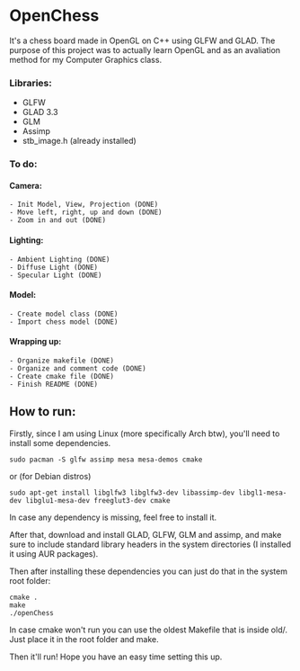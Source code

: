 # OpenChess 

It's a chess board made in OpenGL on C++ using GLFW and GLAD.
The purpose of this project was to actually learn OpenGL and as an avaliation method for my Computer Graphics class.

### Libraries:

- GLFW
- GLAD 3.3
- GLM
- Assimp
- stb_image.h (already installed)

### To do:

#### Camera:
    - Init Model, View, Projection (DONE)
    - Move left, right, up and down (DONE)
    - Zoom in and out (DONE)

#### Lighting:
    - Ambient Lighting (DONE)
    - Diffuse Light (DONE)
    - Specular Light (DONE)

#### Model:
    - Create model class (DONE)
    - Import chess model (DONE)

#### Wrapping up:
    - Organize makefile (DONE)
    - Organize and comment code (DONE)
    - Create cmake file (DONE)
    - Finish README (DONE)

## How to run:
Firstly, since I am using Linux (more specifically Arch btw), you'll need to install some dependencies.

```
sudo pacman -S glfw assimp mesa mesa-demos cmake 
```

or (for Debian distros)

```
sudo apt-get install libglfw3 libglfw3-dev libassimp-dev libgl1-mesa-dev libglu1-mesa-dev freeglut3-dev cmake
```

In case any dependency is missing, feel free to install it.

After that, download and install GLAD, GLFW, GLM and assimp, and make sure to include standard library headers in the system directories (I installed it using AUR packages).

Then after installing these dependencies you can just do that in the system root folder:

```
cmake .
make 
./openChess
```

In case cmake won't run you can use the oldest Makefile that is inside old/. Just place it in the root folder and make.

Then it'll run! Hope you have an easy time setting this up.